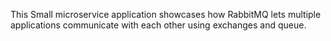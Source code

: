 This Small microservice application showcases how RabbitMQ lets multiple applications communicate with each other using exchanges and queue.
